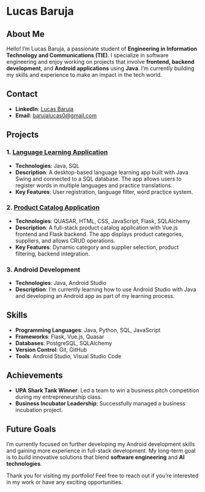 # Lucas Baruja

## About Me
Hello! I’m Lucas Baruja, a passionate student of **Engineering in Information Technology and Communications (TIE)**. I specialize in software engineering and enjoy working on projects that involve **frontend, backend development**, and **Android applications** using **Java**. I’m currently building my skills and experience to make an impact in the tech world.

## Contact
- **LinkedIn**: [Lucas Baruja](https://www.linkedin.com/in/lucas-baruja-581064332/)
- **Email**: [barujalucas0@gmail.com](mailto:barujalucas0@gmail.com)

## Projects

### 1. [Language Learning Application](https://github.com/lucasbaruj4/language-learning-app)
- **Technologies**: Java, SQL
- **Description**: A desktop-based language learning app built with Java Swing and connected to a SQL database. The app allows users to register words in multiple languages and practice translations.
- **Key Features**: User registration, language filter, word practice system.

### 2. [Product Catalog Application](https://github.com/lucasbaruj4/catalog-website)
- **Technologies**: QUASAR, HTML, CSS, JavaScript, Flask, SQLAlchemy
- **Description**: A full-stack product catalog application with Vue.js frontend and Flask backend. The app displays product categories, suppliers, and allows CRUD operations.
- **Key Features**: Dynamic category and supplier selection, product filtering, backend integration.

### 3. Android Development
- **Technologies**: Java, Android Studio
- **Description**: I’m currently learning how to use Android Studio with Java and developing an Android app as part of my learning process.

## Skills
- **Programming Languages**: Java, Python, SQL, JavaScript
- **Frameworks**: Flask, Vue.js, Quasar
- **Databases**: PostgreSQL, SQLAlchemy
- **Version Control**: Git, GitHub
- **Tools**: Android Studio, Visual Studio Code

## Achievements
- **UPA Shark Tank Winner**: Led a team to win a business pitch competition during my entrepreneurship class.
- **Business Incubator Leadership**: Successfully managed a business incubation project.

## Future Goals
I’m currently focused on further developing my Android development skills and gaining more experience in full-stack development. My long-term goal is to build innovative solutions that blend **software engineering** and **AI technologies**.

Thank you for visiting my portfolio! Feel free to reach out if you’re interested in my work or have any exciting opportunities.
